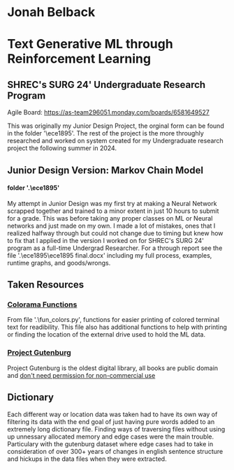 # Jonah Belback
# Text Generative ML through Reinforcement Learning
## SHREC's SURG 24' Undergraduate Research Program

Agile Board: https://as-team296051.monday.com/boards/6581649527

This was originally my Junior Design Project, the orginal form can be found in the folder '\ece1895'. The rest of the project is the more throughly researched and worked on system created for my Undergraduate research project the following summer in 2024.

## Junior Design Version: Markov Chain Model
#### folder '.\ece1895'
My attempt in Junior Design was my first try at making a Neural Network scrapped together and trained to a minor extent in just 10 hours to submit for a grade. This was before taking any proper classes on ML or Neural networks and just made on my own.
I made a lot of mistakes, ones that I realized halfway through but could not change due to timing but knew how to fix that I applied in the version I worked on for SHREC's SURG 24' program as a full-time Undergrad Researcher.
For a through report see the file '.\ece1895\ece1895 final.docx' including my full process, examples, runtime graphs, and goods/wrongs.


## Taken Resources
### [Colorama Functions](https://www.geeksforgeeks.org/print-colors-python-terminal/)
From file '.\fun_colors.py', functions for easier printing of colored terminal text for readibility.
This file also has additional functions to help with printing or finding the location of the external drive used to hold the ML data.

### [Project Gutenburg](https://www.gutenberg.org/)
Project Gutenburg is the oldest digital library, all books are public domain and [don't need permission for non-commercial use](https://www.gutenberg.org/policy/permission.html#:~:text=No%20permission%20is%20needed%20for,%E2%80%9CProject%20Gutenberg%E2%80%9D%20trademark%20included.)


## Dictionary
Each different way or location data was taken had to have its own way of filtering its data with the end goal of just having pure words added to an extremely long dictionary file. Finding ways of traversing files without using up unnessary allocated memory and edge cases were the main trouble. Particulary with the gutenburg dataset where edge cases had to take in consideration of over 300+ years of changes in english sentence structure and hickups in the data files when they were extracted.